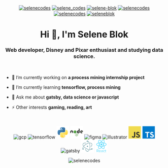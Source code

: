 <p align="center">  
    <a href="https://dev.to/selenecodes" target="blank"><img align="center" src="https://cdn.jsdelivr.net/npm/simple-icons@3.0.1/icons/dev-dot-to.svg" alt="selenecodes" height="30" width="30" /></a>  
    <a href="https://twitter.com/selene_codes" target="blank"><img align="center" src="https://cdn.jsdelivr.net/npm/simple-icons@3.0.1/icons/twitter.svg" alt="selene_codes" height="30" width="30" /></a>  
    <a href="https://linkedin.com/in/selene-blok" target="blank"><img align="center" src="https://cdn.jsdelivr.net/npm/simple-icons@3.0.1/icons/linkedin.svg" alt="selene-blok" height="30" width="30" /></a>  
    <a href="https://dribbble.com/selenecodes" target="blank"><img align="center" src="https://cdn.jsdelivr.net/npm/simple-icons@3.0.1/icons/dribbble.svg" alt="selenecodes" height="30" width="30" /></a>
    <a href="https://observablehq.com/@selenecodes" target="blank"><img align="center" src="https://avatars2.githubusercontent.com/u/30080011" alt="selenecodes" height="30" width="30" /></a>
    <a href="https://www.kaggle.com/seleneblok" target="blank"><img align="center" src="https://cdn.jsdelivr.net/npm/simple-icons@3.0.1/icons/kaggle.svg" alt="seleneblok" height="30" width="30" /></a>
      </p>

<h1 align="center">Hi 👋, I'm Selene Blok</h1>  
<h3 align="center">Web developer, Disney and Pixar enthusiast and studying data science.</h3>  

<br>

- 🔭 I’m currently working on **a process mining internship project**  
  
- 🌱 I’m currently learning **tensorflow, process mining**  
  
- 💬 Ask me about **gatsby, data science or javascript**  

- ⚡ Other interests **gaming, reading, art**

<br>

<p align="center">
    <img src="https://www.vectorlogo.zone/logos/google_cloud/google_cloud-icon.svg" alt="gcp" width="40" height="40"/>
    <img src="https://www.vectorlogo.zone/logos/tensorflow/tensorflow-icon.svg" alt="tensorflow" width="40" height="40"/>
    <img src="https://raw.githubusercontent.com/devicons/devicon/master/icons/python/python-original.svg" alt="python" width="40" height="40"/>   
    <img src="https://raw.githubusercontent.com/devicons/devicon/master/icons/nodejs/nodejs-original-wordmark.svg" alt="nodejs" width="40" height="40"/>
    <img src="https://www.vectorlogo.zone/logos/figma/figma-icon.svg" alt="figma" width="40" height="40"/>
    <img src="https://www.vectorlogo.zone/logos/adobe_illustrator/adobe_illustrator-icon.svg" alt="illustrator" width="40" height="40"/>
    <img src="https://raw.githubusercontent.com/devicons/devicon/master/icons/javascript/javascript-original.svg" alt="javascript" width="40" height="40"/>
    <img src="https://raw.githubusercontent.com/devicons/devicon/master/icons/typescript/typescript-original.svg" alt="typescript" width="40" height="40"/>
    <img src="https://www.vectorlogo.zone/logos/gatsbyjs/gatsbyjs-icon.svg" alt="gatsby" width="40" height="40"/>
    <img src="https://raw.githubusercontent.com/devicons/devicon/master/icons/electron/electron-original.svg" alt="electron" width="40" height="40"/>
    <img src="https://raw.githubusercontent.com/devicons/devicon/master/icons/react/react-original-wordmark.svg" alt="react" width="40" height="40"/>
</p

<br>

<p align="center">
<img src="https://github-readme-stats.vercel.app/api?username=selenecodes&show_icons=true&icon_color=f8325c&text_color=f8325c&title_color=f8325c&bg_color=282828" alt="selenecodes" />
</p>
